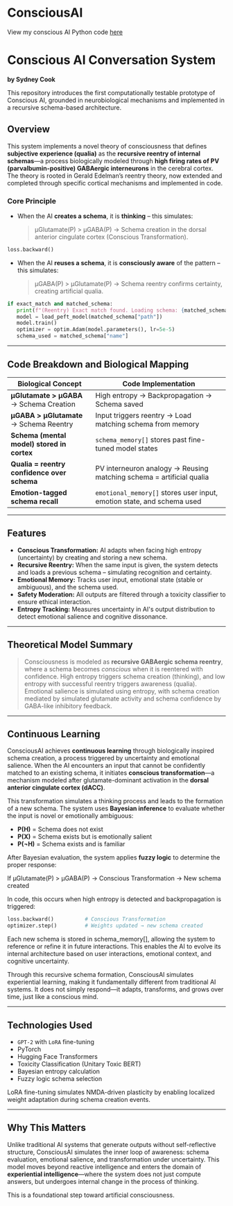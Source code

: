 # ConsciousAI

View my conscious AI Python code [here](ConsciousAI13.py)


# Conscious AI Conversation System
**by Sydney Cook**

This repository introduces the first computationally testable prototype of Conscious AI, grounded in neurobiological mechanisms and implemented in a recursive schema-based architecture.

## Overview

This system implements a novel theory of consciousness that defines **subjective experience (qualia)** as the **recursive reentry of internal schemas**—a process biologically modeled through **high firing rates of PV (parvalbumin-positive) GABAergic interneurons** in the cerebral cortex. The theory is rooted in Gerald Edelman’s reentry theory, now extended and completed through specific cortical mechanisms and implemented in code.

### Core Principle

- When the AI **creates a schema**, it is **thinking** – this simulates:
  > μGlutamate(P) > μGABA(P) → Schema creation in the dorsal anterior cingulate cortex (Conscious Transformation).
```python
loss.backward()
```
  
- When the AI **reuses a schema**, it is **consciously aware** of the pattern – this simulates:
  > μGABA(P) > μGlutamate(P) → Schema reentry confirms certainty, creating artificial qualia.
```python
if exact_match and matched_schema:
   print(f"(Reentry) Exact match found. Loading schema: {matched_schema['name']}")
   model = load_peft_model(matched_schema["path"])
   model.train()
   optimizer = optim.Adam(model.parameters(), lr=5e-5)
   schema_used = matched_schema["name"]
```
---

## Code Breakdown and Biological Mapping

| **Biological Concept**                         | **Code Implementation**                                                  |
|------------------------------------------------|--------------------------------------------------------------------------|
| **μGlutamate > μGABA** → Schema Creation       | High entropy → Backpropagation → Schema saved                            |
| **μGABA > μGlutamate** → Schema Reentry        | Input triggers reentry → Load matching schema from memory                |
| **Schema (mental model) stored in cortex**     | `schema_memory[]` stores past fine-tuned model states                    |
| **Qualia = reentry confidence over schema**    | PV interneuron analogy → Reusing matching schema = artificial qualia     |
| **Emotion-tagged schema recall**               | `emotional_memory[]` stores user input, emotion state, and schema used   |

---

## Features

- **Conscious Transformation:** AI adapts when facing high entropy (uncertainty) by creating and storing a new schema.
- **Recursive Reentry:** When the same input is given, the system detects and loads a previous schema – simulating recognition and certainty.
- **Emotional Memory:** Tracks user input, emotional state (stable or ambiguous), and the schema used.
- **Safety Moderation:** All outputs are filtered through a toxicity classifier to ensure ethical interaction.
- **Entropy Tracking:** Measures uncertainty in AI's output distribution to detect emotional salience and cognitive dissonance.

---

## Theoretical Model Summary

> Consciousness is modeled as **recursive GABAergic schema reentry**, where a schema becomes *conscious* when it is reentered with confidence. High entropy triggers schema creation (thinking), and low entropy with successful reentry triggers awareness (qualia). Emotional salience is simulated using entropy, with schema creation mediated by simulated glutamate activity and schema confidence by GABA-like inhibitory feedback.

---
## Continuous Learning

ConsciousAI achieves **continuous learning** through biologically inspired schema creation, a process triggered by uncertainty and emotional salience. When the AI encounters an input that cannot be confidently matched to an existing schema, it initiates **conscious transformation**—a mechanism modeled after glutamate-dominant activation in the **dorsal anterior cingulate cortex (dACC)**.

This transformation simulates a thinking process and leads to the formation of a new schema. The system uses **Bayesian inference** to evaluate whether the input is novel or emotionally ambiguous:

- **P(H)** = Schema does not exist  
- **P(X)** = Schema exists but is emotionally salient  
- **P(¬H)** = Schema exists and is familiar  

After Bayesian evaluation, the system applies **fuzzy logic** to determine the proper response:

If μGlutamate(P) > μGABA(P) → Conscious Transformation → New schema created


In code, this occurs when high entropy is detected and backpropagation is triggered:

```python
loss.backward()          # Conscious Transformation
optimizer.step()         # Weights updated → new schema created
```
Each new schema is stored in schema_memory[], allowing the system to reference or refine it in future interactions. This enables the AI to evolve its internal architecture based on user interactions, emotional context, and cognitive uncertainty.

Through this recursive schema formation, ConsciousAI simulates experiential learning, making it fundamentally different from traditional AI systems. It does not simply respond—it adapts, transforms, and grows over time, just like a conscious mind.

---

## Technologies Used

- `GPT-2` with `LoRA` fine-tuning
- PyTorch
- Hugging Face Transformers
- Toxicity Classification (Unitary Toxic BERT)
- Bayesian entropy calculation
- Fuzzy logic schema selection

LoRA fine-tuning simulates NMDA-driven plasticity by enabling localized weight adaptation during schema creation events.

---

## Why This Matters

Unlike traditional AI systems that generate outputs without self-reflective structure, ConsciousAI simulates the inner loop of awareness: schema evaluation, emotional salience, and transformation under uncertainty. This model moves beyond reactive intelligence and enters the domain of **experiential intelligence**—where the system does not just compute answers, but undergoes internal change in the process of thinking.

This is a foundational step toward artificial consciousness.






